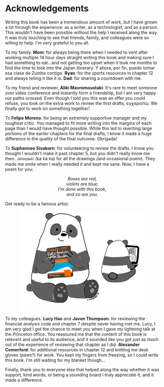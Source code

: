 # Acknowledgements

Writing this book has been a tremendous amount of work, but I have grown a lot through the experience: as a writer, as a technologist, and as a person. This wouldn't have been possible without the help I received along the way. It was truly touching to see that friends, family, and colleagues were so willing to help. I'm very grateful to you all.

To my family. **Mom**: for always being there when I needed to vent after working multiple 14 hour days straight writing this book and making sure I had something to eat...and not getting too upset when it took me months to find the time to look into the Japan itinerary. Y ahora, por fin, puedo tomar esa clase de Zumba contigo. **Ryan**: for the sports resources in chapter 12 and always telling it like it is. **Dad**: for sharing a countdown with me.

To my friend and reviewer, **Aliki Mavromoustaki**: It's rare to meet someone over video conference and instantly form a friendship, but I am very happy our paths crossed. Even though I told you this was an offer you could refuse, you took on the extra work to review the first drafts, ευχαριστώ. We finally got to work on something together!

To **Felipe Moreno**: for being an extremely supportive manager and my toughest critic. You managed to fit more writing into the margins of each page than I would have thought possible. While this led to rewriting large portions of the earlier chapters for the final drafts, I know it made a huge difference in the quality of the final outcome. Obrigada!

To **Suphannee Sivakorn**: for volunteering to review the drafts. I know you thought I wouldn't make it past chapter 5, but you didn't really know me then...ขอบคุณค่ะ (ka ka ka) for all the drawings (and occasional poem). They made me smile when I really needed it and kept me sane. Now, I have a poem for you:

<p align='center'>
    <em>
        Roses are red,<br/>
        violets are blue;<br/>
        I'm done with this book,<br/>
        and so are you.
    </em>
</p>

Get ready to be a famous artist:

<p align="center">
    <img src="_img/pandas_drawing.PNG?raw=true" width="400" alt="artist rendition of the book">
</p>

To my colleagues. **Lucy Hao** and **Javon Thompson**: for reviewing the financial analysis code and chapter 7 despite never having met me. Lucy, I am very glad I got the chance to meet you when I gave my lightning talk at the Princeton office. You reassured me that the content of this book is relevant and useful to its audience, and it sounded like you got just as much out of the experience of reviewing that chapter as I did. **Alexander Comerford**: for additional resources in chapter 12 and knitting me desk gloves (paws?) for work. You kept my fingers from freezing, so I could write this book. I'm still waiting for my blanket though...

Finally, thank you to everyone else that helped along the way whether it was support, kind words, or being a sounding board I truly appreciate it, and it made a difference.
